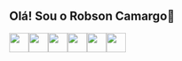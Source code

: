 ## Olá! Sou o Robson Camargo👋

<div style="display: flex; align-items: center;">
  <img src="https://cdn.jsdelivr.net/gh/devicons/devicon@latest/icons/python/python-original.svg" width="35" height="35" />
  <img src="https://cdn.jsdelivr.net/gh/devicons/devicon@latest/icons/azuresqldatabase/azuresqldatabase-original.svg" width="35" height="35" />          
  <img src="https://github.com/microsoft/PowerBI-Icons/blob/main/SVG/Power-BI.svg" width="35" height="35" />
  <img src="https://github.com/microsoft/PowerBI-Icons/blob/main/SVG/Power-Apps-Colored.svg" width="35" height="35" />
  <img src="https://github.com/microsoft/PowerBI-Icons/blob/main/SVG/Power-Query-Colored.svg" width="35" height="35" />
  <img src="https://cdn.jsdelivr.net/gh/devicons/devicon@latest/icons/git/git-original.svg"  width="35" height="35"/>
          
          
</div>      

<!--
**Camargo098/Camargo098** is a ✨ _special_ ✨ repository because its `README.md` (this file) appears on your GitHub profile.

Here are some ideas to get you started:

- 🔭 I’m currently working on ...
- 🌱 I’m currently learning ...
- 👯 I’m looking to collaborate on ...
- 🤔 I’m looking for help with ...
- 💬 Ask me about ...
- 📫 How to reach me: ...
- 😄 Pronouns: ...
- ⚡ Fun fact: ...
-->

